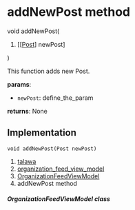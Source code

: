 
<div>

# addNewPost method

</div>


void addNewPost(

1.  [[[Post](../../models_post_post_model/Post-class.md)]
    newPost]

)



This function adds new Post.

**params**:

-   `newPost`: define_the_param

**returns**: None



## Implementation

``` language-dart
void addNewPost(Post newPost) 
```







1.  [talawa](../../index.md)
2.  [organization_feed_view_model](../../view_model_after_auth_view_models_feed_view_models_organization_feed_view_model/)
3.  [OrganizationFeedViewModel](../../view_model_after_auth_view_models_feed_view_models_organization_feed_view_model/OrganizationFeedViewModel-class.md)
4.  addNewPost method

##### OrganizationFeedViewModel class







